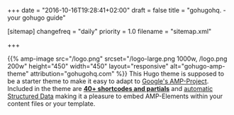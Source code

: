 +++
date = "2016-10-16T19:28:41+02:00"
draft = false
title = "gohugohq. - your gohugo guide"

[sitemap]
  changefreq = "daily"
  priority = 1.0
  filename = "sitemap.xml"
  
+++

{{%
    amp-image src="/logo.png"
    srcset="/logo-large.png 1000w, /logo.png 200w"
    height="450"
    width="450"
    layout="responsive"
    alt="gohugo-amp-theme"
    attribution="gohugohq.com"
%}}
This Hugo theme is supposed to be a starter theme to make it easy to adapt to [Google's AMP-Project](https://www.ampproject.org/). Included in the theme are [**40+ shortcodes and partials**](/shortcodes/) and [automatic Structured Data](/schema/) making it a pleasure to embed AMP-Elements within your content files or your template.
